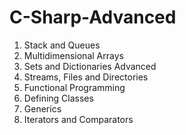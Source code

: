 # C-Sharp-Advanced

1. Stack and Queues
2. Multidimensional Arrays
3. Sets and Dictionaries Advanced
4. Streams, Files and Directories
5. Functional Programming
6. Defining Classes
7. Generics
8. Iterators and Comparators
